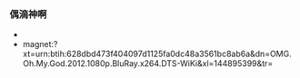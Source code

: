 ### 偶滴神啊
-
- magnet:?xt=urn:btih:628dbd473f404097d1125fa0dc48a3561bc8ab6a&dn=OMG.Oh.My.God.2012.1080p.BluRay.x264.DTS-WiKi&xl=144895399&tr=
